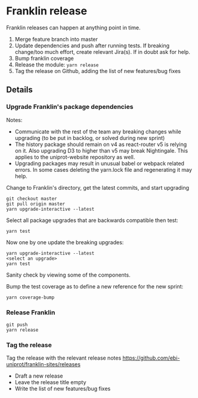 # Franklin release

Franklin releases can happen at anything  point in time.
1. Merge feature branch into master
2. Update dependencies and push after running tests. If breaking change/too much effort, create relevant Jira(s). If in doubt ask for help.
3. Bump franklin coverage
4. Release the module: `yarn release`
5. Tag the release on Github, adding the list of new features/bug fixes

## Details
### Upgrade Franklin's package dependencies

Notes:
* Communicate with the rest of the team any breaking changes while upgrading (to be put in backlog, or solved during new sprint)
* The history package should remain on v4 as react-router v5 is relying on it. Also upgrading D3 to higher than v5 may break Nightingale. This applies to the uniprot-website repository as well.
* Upgrading packages may result in unusual babel or webpack related errors. In some cases deleting the yarn.lock file and regenerating it may help.


Change to Franklin's directory, get the latest commits, and start upgrading
```
git checkout master
git pull origin master
yarn upgrade-interactive --latest
```

Select all package upgrades that are backwards compatible then test:
```
yarn test
```

Now one by one update the breaking upgrades:
```
yarn upgrade-interactive --latest
<select an upgrade>
yarn test
```

Sanity check by viewing some of the components.

Bump the test coverage as to define a new reference for the new sprint:
```
yarn coverage-bump
```

### Release Franklin
```
git push
yarn release
```

### Tag the release
Tag the release with the relevant release notes https://github.com/ebi-uniprot/franklin-sites/releases
- Draft a new release
- Leave the release title empty
- Write the list of new features/bug fixes
